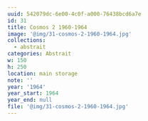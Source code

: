 ```yaml
---
uuid: 542079dc-6e00-4c0f-a000-76438bcd6a7e
id: 31
title: Cosmos 2 1960-1964
image: '@img/31-cosmos-2-1960-1964.jpg'
collections:
  - abstrait
categories: Abstrait
w: 150
h: 250
location: main storage
note: ''
year: '1964'
year_start: 1964
year_end: null
file: '@img/31-cosmos-2-1960-1964.jpg'
---
```


